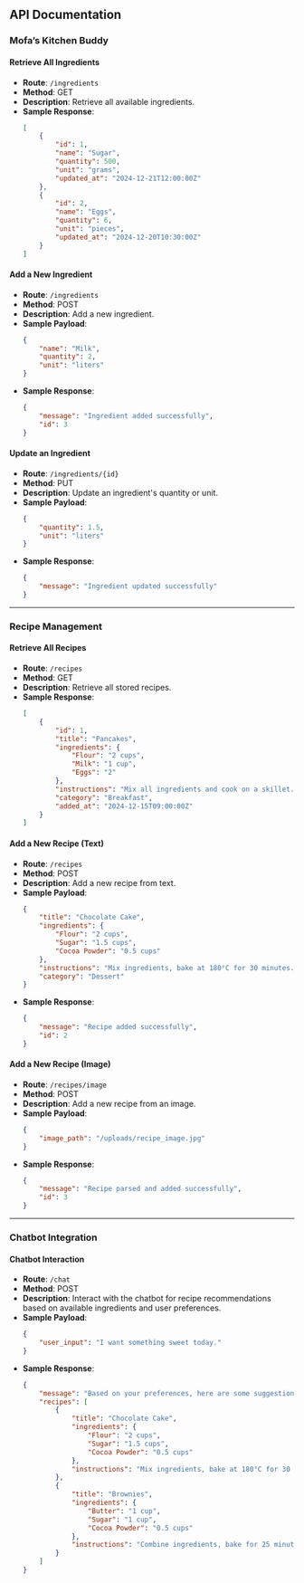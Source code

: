 ## API Documentation

### Mofa’s Kitchen Buddy

#### Retrieve All Ingredients
- **Route**: `/ingredients`  
- **Method**: GET  
- **Description**: Retrieve all available ingredients.  
- **Sample Response**:
  ```json
  [
      {
          "id": 1,
          "name": "Sugar",
          "quantity": 500,
          "unit": "grams",
          "updated_at": "2024-12-21T12:00:00Z"
      },
      {
          "id": 2,
          "name": "Eggs",
          "quantity": 6,
          "unit": "pieces",
          "updated_at": "2024-12-20T10:30:00Z"
      }
  ]
  ```

#### Add a New Ingredient
- **Route**: `/ingredients`  
- **Method**: POST  
- **Description**: Add a new ingredient.  
- **Sample Payload**:
  ```json
  {
      "name": "Milk",
      "quantity": 2,
      "unit": "liters"
  }
  ```  
- **Sample Response**:
  ```json
  {
      "message": "Ingredient added successfully",
      "id": 3
  }
  ```

#### Update an Ingredient
- **Route**: `/ingredients/{id}`  
- **Method**: PUT  
- **Description**: Update an ingredient's quantity or unit.  
- **Sample Payload**:
  ```json
  {
      "quantity": 1.5,
      "unit": "liters"
  }
  ```  
- **Sample Response**:
  ```json
  {
      "message": "Ingredient updated successfully"
  }
  ```

---

### Recipe Management

#### Retrieve All Recipes
- **Route**: `/recipes`  
- **Method**: GET  
- **Description**: Retrieve all stored recipes.  
- **Sample Response**:
  ```json
  [
      {
          "id": 1,
          "title": "Pancakes",
          "ingredients": {
              "Flour": "2 cups",
              "Milk": "1 cup",
              "Eggs": "2"
          },
          "instructions": "Mix all ingredients and cook on a skillet.",
          "category": "Breakfast",
          "added_at": "2024-12-15T09:00:00Z"
      }
  ]
  ```

#### Add a New Recipe (Text)
- **Route**: `/recipes`  
- **Method**: POST  
- **Description**: Add a new recipe from text.  
- **Sample Payload**:
  ```json
  {
      "title": "Chocolate Cake",
      "ingredients": {
          "Flour": "2 cups",
          "Sugar": "1.5 cups",
          "Cocoa Powder": "0.5 cups"
      },
      "instructions": "Mix ingredients, bake at 180°C for 30 minutes.",
      "category": "Dessert"
  }
  ```  
- **Sample Response**:
  ```json
  {
      "message": "Recipe added successfully",
      "id": 2
  }
  ```

#### Add a New Recipe (Image)
- **Route**: `/recipes/image`  
- **Method**: POST  
- **Description**: Add a new recipe from an image.  
- **Sample Payload**:
  ```json
  {
      "image_path": "/uploads/recipe_image.jpg"
  }
  ```  
- **Sample Response**:
  ```json
  {
      "message": "Recipe parsed and added successfully",
      "id": 3
  }
  ```

---

### Chatbot Integration

#### Chatbot Interaction
- **Route**: `/chat`  
- **Method**: POST  
- **Description**: Interact with the chatbot for recipe recommendations based on available ingredients and user preferences.  
- **Sample Payload**:
  ```json
  {
      "user_input": "I want something sweet today."
  }
  ```  
- **Sample Response**:
  ```json
  {
      "message": "Based on your preferences, here are some suggestions:",
      "recipes": [
          {
              "title": "Chocolate Cake",
              "ingredients": {
                  "Flour": "2 cups",
                  "Sugar": "1.5 cups",
                  "Cocoa Powder": "0.5 cups"
              },
              "instructions": "Mix ingredients, bake at 180°C for 30 minutes."
          },
          {
              "title": "Brownies",
              "ingredients": {
                  "Butter": "1 cup",
                  "Sugar": "1 cup",
                  "Cocoa Powder": "0.5 cups"
              },
              "instructions": "Combine ingredients, bake for 25 minutes."
          }
      ]
  }
  
